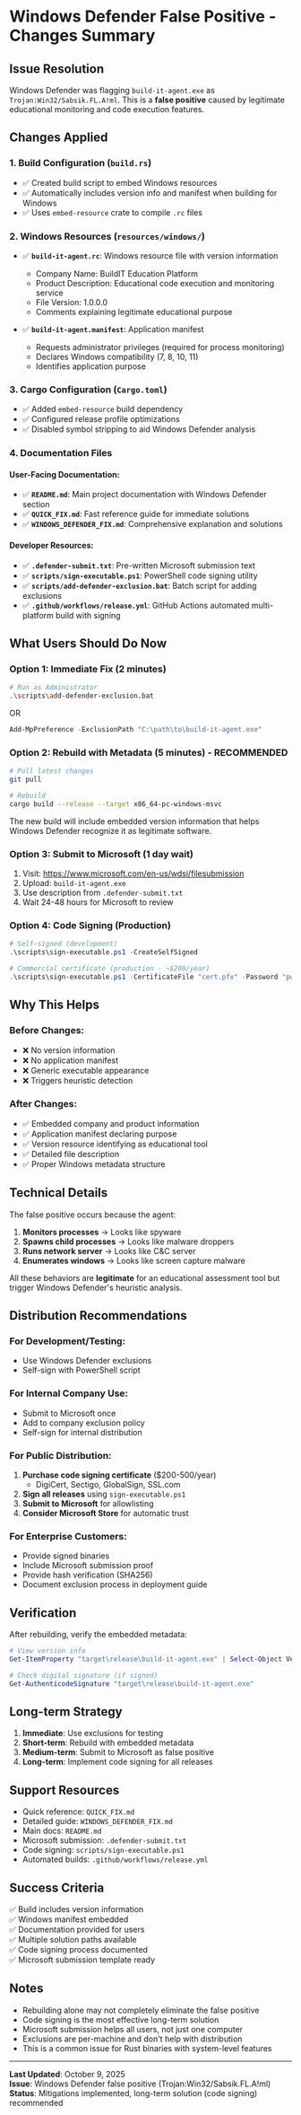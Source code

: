 # Windows Defender False Positive - Changes Summary

## Issue Resolution
Windows Defender was flagging `build-it-agent.exe` as `Trojan:Win32/Sabsik.FL.A!ml`. This is a **false positive** caused by legitimate educational monitoring and code execution features.

## Changes Applied

### 1. Build Configuration (`build.rs`)
- ✅ Created build script to embed Windows resources
- ✅ Automatically includes version info and manifest when building for Windows
- ✅ Uses `embed-resource` crate to compile `.rc` files

### 2. Windows Resources (`resources/windows/`)
- ✅ **`build-it-agent.rc`**: Windows resource file with version information
  - Company Name: BuildIT Education Platform
  - Product Description: Educational code execution and monitoring service
  - File Version: 1.0.0.0
  - Comments explaining legitimate educational purpose

- ✅ **`build-it-agent.manifest`**: Application manifest
  - Requests administrator privileges (required for process monitoring)
  - Declares Windows compatibility (7, 8, 10, 11)
  - Identifies application purpose

### 3. Cargo Configuration (`Cargo.toml`)
- ✅ Added `embed-resource` build dependency
- ✅ Configured release profile optimizations
- ✅ Disabled symbol stripping to aid Windows Defender analysis

### 4. Documentation Files

#### User-Facing Documentation:
- ✅ **`README.md`**: Main project documentation with Windows Defender section
- ✅ **`QUICK_FIX.md`**: Fast reference guide for immediate solutions
- ✅ **`WINDOWS_DEFENDER_FIX.md`**: Comprehensive explanation and solutions

#### Developer Resources:
- ✅ **`.defender-submit.txt`**: Pre-written Microsoft submission text
- ✅ **`scripts/sign-executable.ps1`**: PowerShell code signing utility
- ✅ **`scripts/add-defender-exclusion.bat`**: Batch script for adding exclusions
- ✅ **`.github/workflows/release.yml`**: GitHub Actions automated multi-platform build with signing

## What Users Should Do Now

### Option 1: Immediate Fix (2 minutes)
```bash
# Run as Administrator
.\scripts\add-defender-exclusion.bat
```
OR
```powershell
Add-MpPreference -ExclusionPath "C:\path\to\build-it-agent.exe"
```

### Option 2: Rebuild with Metadata (5 minutes) - RECOMMENDED
```bash
# Pull latest changes
git pull

# Rebuild
cargo build --release --target x86_64-pc-windows-msvc
```

The new build will include embedded version information that helps Windows Defender recognize it as legitimate software.

### Option 3: Submit to Microsoft (1 day wait)
1. Visit: https://www.microsoft.com/en-us/wdsi/filesubmission
2. Upload: `build-it-agent.exe`
3. Use description from `.defender-submit.txt`
4. Wait 24-48 hours for Microsoft to review

### Option 4: Code Signing (Production)
```powershell
# Self-signed (development)
.\scripts\sign-executable.ps1 -CreateSelfSigned

# Commercial certificate (production - ~$200/year)
.\scripts\sign-executable.ps1 -CertificateFile "cert.pfx" -Password "pwd"
```

## Why This Helps

### Before Changes:
- ❌ No version information
- ❌ No application manifest
- ❌ Generic executable appearance
- ❌ Triggers heuristic detection

### After Changes:
- ✅ Embedded company and product information
- ✅ Application manifest declaring purpose
- ✅ Version resource identifying as educational tool
- ✅ Detailed file description
- ✅ Proper Windows metadata structure

## Technical Details

The false positive occurs because the agent:
1. **Monitors processes** → Looks like spyware
2. **Spawns child processes** → Looks like malware droppers
3. **Runs network server** → Looks like C&C server
4. **Enumerates windows** → Looks like screen capture malware

All these behaviors are **legitimate** for an educational assessment tool but trigger Windows Defender's heuristic analysis.

## Distribution Recommendations

### For Development/Testing:
- Use Windows Defender exclusions
- Self-sign with PowerShell script

### For Internal Company Use:
- Submit to Microsoft once
- Add to company exclusion policy
- Self-sign for internal distribution

### For Public Distribution:
1. **Purchase code signing certificate** ($200-500/year)
   - DigiCert, Sectigo, GlobalSign, SSL.com
2. **Sign all releases** using `sign-executable.ps1`
3. **Submit to Microsoft** for allowlisting
4. **Consider Microsoft Store** for automatic trust

### For Enterprise Customers:
- Provide signed binaries
- Include Microsoft submission proof
- Provide hash verification (SHA256)
- Document exclusion process in deployment guide

## Verification

After rebuilding, verify the embedded metadata:

```powershell
# View version info
Get-ItemProperty "target\release\build-it-agent.exe" | Select-Object VersionInfo

# Check digital signature (if signed)
Get-AuthenticodeSignature "target\release\build-it-agent.exe"
```

## Long-term Strategy

1. **Immediate**: Use exclusions for testing
2. **Short-term**: Rebuild with embedded metadata
3. **Medium-term**: Submit to Microsoft as false positive
4. **Long-term**: Implement code signing for all releases

## Support Resources

- Quick reference: `QUICK_FIX.md`
- Detailed guide: `WINDOWS_DEFENDER_FIX.md`
- Main docs: `README.md`
- Microsoft submission: `.defender-submit.txt`
- Code signing: `scripts/sign-executable.ps1`
- Automated builds: `.github/workflows/release.yml`

## Success Criteria

✅ Build includes version information  
✅ Windows manifest embedded  
✅ Documentation provided for users  
✅ Multiple solution paths available  
✅ Code signing process documented  
✅ Microsoft submission template ready  

## Notes

- Rebuilding alone may not completely eliminate the false positive
- Code signing is the most effective long-term solution
- Microsoft submission helps all users, not just one computer
- Exclusions are per-machine and don't help with distribution
- This is a common issue for Rust binaries with system-level features

---

**Last Updated**: October 9, 2025  
**Issue**: Windows Defender false positive (Trojan:Win32/Sabsik.FL.A!ml)  
**Status**: Mitigations implemented, long-term solution (code signing) recommended
